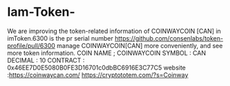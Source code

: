 # Iam-Token-
 We are improving the token-related information of COINWAYCOIN [CAN] in imToken.6300 is the pr serial number  https://github.com/consenlabs/token-profile/pull/6300 manage COINWAYCOIN[CAN] more conveniently, and see more token information.  COIN NAME ; COINWAYCOIN  SYMBOL : CAN  DECIMAL : 10  CONTRACT : 0x46EE7D0E5080B0FE3D16701c0dbBC6916E3C77C5  website  :https://coinwaycan.com/  https://cryptototem.com/?s=Coinway
